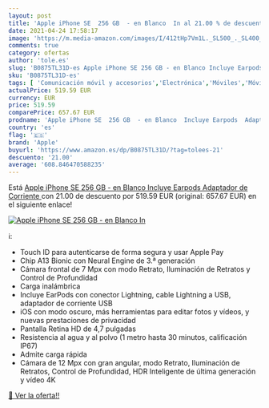 ```yaml
---
layout: post
title: 'Apple iPhone SE  256 GB  - en Blanco  In al 21.00 % de descuento'
date: 2021-04-24 17:58:17
image: 'https://m.media-amazon.com/images/I/412tHp7Vm1L._SL500_._SL400_.jpg'
comments: true
category: ofertas
author: 'tole.es'
slug: 'B0875TL31D-es Apple iPhone SE 256 GB - en Blanco Incluye Earpods...'
sku: 'B0875TL31D-es'
tags: [ 'Comunicación móvil y accesorios','Electrónica','Móviles','Móviles y smartphones libres','apple','iphone', ]
actualPrice: 519.59 EUR
currency: EUR
price: 519.59
comparePrice: 657.67 EUR
prodname: 'Apple iPhone SE  256 GB  - en Blanco  Incluye Earpods  Adaptador de Corriente '
country: 'es'
flag: '🇪🇸'
brand: 'Apple'
buyurl: 'https://www.amazon.es/dp/B0875TL31D/?tag=tolees-21'
descuento: '21.00'
average: '608.846470588235'
---
```


Está [Apple iPhone SE  256 GB  - en Blanco  Incluye Earpods  Adaptador de Corriente ](https://www.amazon.es/dp/B0875TL31D/?tag=tolees-21) con 21.00 de descuento por 519.59 EUR (original: 657.67 EUR) en el siguiente enlace!

[![Apple iPhone SE  256 GB  - en Blanco  In](https://m.media-amazon.com/images/I/412tHp7Vm1L._SL500_._SL400_.jpg)](https://www.amazon.es/dp/B0875TL31D/?tag=tolees-21)

ℹ️:

- Touch ID para autenticarse de forma segura y usar Apple Pay
- Chip A13 Bionic con Neural Engine de 3.ª generación
- Cámara frontal de 7 Mpx con modo Retrato, Iluminación de Retratos y Control de Profundidad
- Carga inalámbrica
- Incluye EarPods con conector Lightning, cable Lightning a USB, adaptador de corriente USB
- iOS con modo oscuro, más herramientas para editar fotos y vídeos, y nuevas prestaciones de privacidad
- Pantalla Retina HD de 4,7 pulgadas
- Resistencia al agua y al polvo (1 metro hasta 30 minutos, calificación IP67)
- Admite carga rápida
- Cámara de 12 Mpx con gran angular, modo Retrato, Iluminación de Retratos, Control de Profundidad, HDR Inteligente de última generación y vídeo 4K

[🛒 Ver la oferta!!](https://www.amazon.es/dp/B0875TL31D/?tag=tolees-21)
